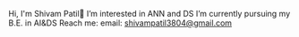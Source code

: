 Hi, I'm Shivam Patil👋
I’m interested in ANN and DS 
I’m currently pursuing my B.E. in AI&DS
Reach me: 
  email: shivampatil3804@gmail.com
